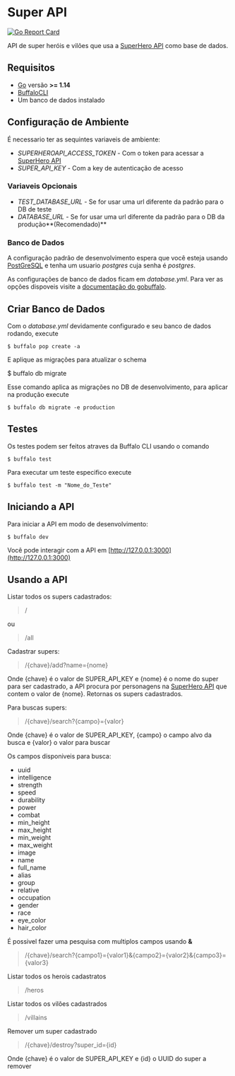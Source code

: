 # Super API

[![Go Report Card](https://goreportcard.com/badge/github.com/Dr-Pudim/super-api)](https://goreportcard.com/report/github.com/Dr-Pudim/super-api)

API de super heróis e vilões que usa a [SuperHero API](https://www.superheroapi.com/) como base de dados.

## Requisitos

* [Go](https://golang.org/) versão **>= 1.14**
* [BuffaloCLI](https://gobuffalo.io/en/docs/getting-started/installation/)
* Um banco de dados instalado

## Configuração de Ambiente

É necessario ter as sequintes variaveis de ambiente:

* *SUPERHEROAPI_ACCESS_TOKEN* - Com o token para acessar a [SuperHero API](https://www.superheroapi.com/)
* *SUPER_API_KEY* - Com a key de autenticação de acesso

### Variaveis Opcionais

* *TEST_DATABASE_URL* - Se for usar uma url diferente da padrão para o DB de teste
* *DATABASE_URL* - Se for usar uma url diferente da padrão para o DB da produção**(Recomendado)**

### Banco de Dados

A configuração padrão de desenvolvimento espera que você esteja usando [PostGreSQL](https://www.postgresql.org/) e tenha um usuario *postgres* cuja senha é *postgres*.

As configurações de banco de dados ficam em *database.yml*. Para ver as opções dispoveis visite a [documentação do gobuffalo](https://gobuffalo.io/en/docs/db/configuration/).

## Criar Banco de Dados

Com o *database.yml* devidamente configurado e seu banco de dados rodando, execute

	$ buffalo pop create -a

E aplique as migrações para atualizar o schema

 $ buffalo db migrate

Esse comando aplica as migrações no DB de desenvolvimento, para aplicar na produção execute

	$ buffalo db migrate -e production

## Testes

Os testes podem ser feitos atraves da Buffalo CLI usando o comando

	$ buffalo test

Para executar um teste especifico execute

	$ buffalo test -m "Nome_do_Teste"

## Iniciando a API

Para iniciar a API em modo de desenvolvimento:

	$ buffalo dev

Você pode interagir com a API em [http://127.0.0.1:3000](http://127.0.0.1:3000)

## Usando a API

Listar todos os supers cadastrados:

> /

ou

> /all

Cadastrar supers:

> /{chave}/add?name={nome}

Onde {chave} é o valor de SUPER_API_KEY e {nome} é o nome do super para ser cadastrado, a API procura por personagens na [SuperHero API](https://www.superheroapi.com/) que contem o valor de {nome}. Retornas os supers cadastrados.

Para buscas supers:

> /{chave}/search?{campo}={valor}

Onde {chave} é o valor de SUPER_API_KEY, {campo} o campo alvo da busca e {valor} o valor para buscar

Os campos disponiveis para busca:

* uuid
* intelligence
* strength
* speed
* durability
* power
* combat
* min_height
* max_height
* min_weight
* max_weight
* image
* name
* full_name
* alias
* group
* relative
* occupation
* gender
* race
* eye_color
* hair_color

É possivel fazer uma pesquisa com multiplos campos usando **&**

> /{chave}/search?{campo1}={valor1}&{campo2}={valor2}&{campo3}={valor3}

Listar todos os herois cadastratos

> /heros

Listar todos os vilões cadastrados

> /villains

Remover um super cadastrado

> /{chave}/destroy?super_id={id}

Onde {chave} é o valor de SUPER_API_KEY e {id} o UUID do super a remover
